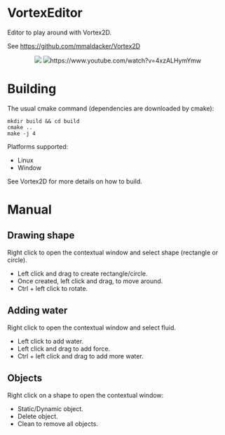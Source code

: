 # VortexEditor

Editor to play around with Vortex2D. 

See https://github.com/mmaldacker/Vortex2D

<p align="middle">
  <img src="https://github.com/mmaldacker/VortexEditor/raw/master/VortexEditor.png"/> 
  <img src="https://img.youtube.com/vi/4xzALHymYmw/0.jpg">https://www.youtube.com/watch?v=4xzALHymYmw</img>
</p>

# Building

The usual cmake command (dependencies are downloaded by cmake):

```
mkdir build && cd build
cmake ..
make -j 4
```

Platforms supported:

* Linux
* Window

See Vortex2D for more details on how to build.

# Manual

## Drawing shape

Right click to open the contextual window and select shape (rectangle or circle).

* Left click and drag to create rectangle/circle.
* Once created, left click and drag, to move around.
* Ctrl + left click to rotate.

## Adding water

Right click to open the contextual window and select fluid.

* Left click to add water.
* Left click and drag to add force.
* Ctrl + left click and drag to add more water.

## Objects

Right click on a shape to open the contextual window:

* Static/Dynamic object.
* Delete object.
* Clean to remove all objects.